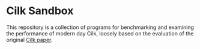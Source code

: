 # Cilk Sandbox

This repository is a collection of programs for benchmarking and examining the
performance of modern day Cilk, loosely based on the evaluation of the original
[Cilk paper][1].


[1]: http://supertech.csail.mit.edu/papers/PPoPP95.pdf

